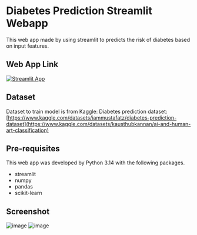 # Diabetes Prediction Streamlit Webapp

This web app made by using streamlit to predicts the risk of diabetes based on input features.

## Web App Link

[![Streamlit App](https://static.streamlit.io/badges/streamlit_badge_black_white.svg)](https://diabetes-predict--webapp-pphat948.streamlit.app/)

## Dataset
Dataset to train model is from Kaggle: Diabetes prediction dataset:
[https://www.kaggle.com/datasets/iammustafatz/diabetes-prediction-dataset](https://www.kaggle.com/datasets/kausthubkannan/ai-and-human-art-classification)

## Pre-requisites

This web app was developed by Python 3.14 with the following packages.
- streamlit
- numpy
- pandas
- scikit-learn

## Screenshot
![image](https://github.com/user-attachments/assets/00516140-2893-4885-8464-755cf80c9a66)
![image](https://github.com/user-attachments/assets/44a455a7-aad0-43da-be92-7b254145491e)


